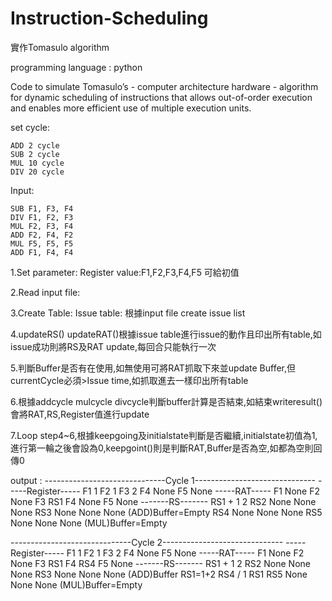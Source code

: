 # Instruction-Scheduling

實作Tomasulo algorithm

programming language : python


Code to simulate Tomasulo’s - computer architecture hardware - algorithm for dynamic scheduling of instructions that allows out-of-order execution and enables more efficient use of multiple execution units.

  
set cycle:

    ADD 2 cycle
    SUB 2 cycle
    MUL 10 cycle
    DIV 20 cycle


Input:

    SUB F1, F3, F4
    DIV F1, F2, F3
    MUL F2, F3, F4
    ADD F2, F4, F2
    MUL F5, F5, F5
    ADD F1, F4, F4
    


1.Set parameter:
Register value:F1,F2,F3,F4,F5 可給初值

2.Read input file:

3.Create Table:
Issue table: 根據input file create issue list

4.updateRS() updateRAT()根據issue table進行issue的動作且印出所有table,如issue成功則將RS及RAT update,每回合只能執行一次

5.判斷Buffer是否有在使用,如無使用可將RAT抓取下來並update Buffer,但currentCycle必須>Issue time,如抓取進去一樣印出所有table

6.根據addcycle mulcycle divcycle判斷buffer計算是否結束,如結束writeresult() 會將RAT,RS,Register值進行update

7.Loop step4~6,根據keepgoing及initialstate判斷是否繼續,initialstate初值為1,進行第一輪之後會設為0,keepgoint()則是判斷RAT,Buffer是否為空,如都為空則回傳0



output :
------------------------------Cycle 1------------------------------
-----Register-----
F1 1
F2 1
F3 2
F4 None
F5 None
-----RAT-----
F1 None
F2 None
F3 RS1
F4 None
F5 None
-------RS-------
RS1 + 1 2
RS2 None None None
RS3 None None None
(ADD)Buffer=Empty
RS4 None None None
RS5 None None None
(MUL)Buffer=Empty

------------------------------Cycle 2------------------------------
-----Register-----
F1 1
F2 1
F3 2
F4 None
F5 None
-----RAT-----
F1 None
F2 None
F3 RS1
F4 RS4
F5 None
-------RS-------
RS1 + 1 2
RS2 None None None
RS3 None None None
(ADD)Buffer RS1=1+2
RS4 / 1 RS1
RS5 None None None
(MUL)Buffer=Empty
